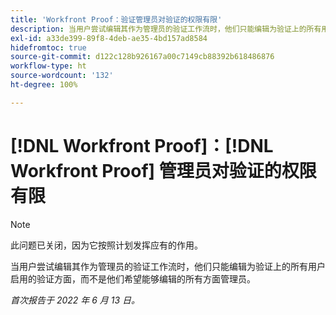 ```yaml
---
title: 'Workfront Proof：验证管理员对验证的权限有限'
description: 当用户尝试编辑其作为管理员的验证工作流时，他们只能编辑为验证上的所有用户启用的验证方面，而不是他们希望能够编辑的所有方面管理员。
exl-id: a33de399-89f8-4deb-ae35-4bd157ad8584
hidefromtoc: true
source-git-commit: d122c128b926167a00c7149cb88392b618486876
workflow-type: ht
source-wordcount: '132'
ht-degree: 100%

---
```


# [!DNL Workfront Proof]：[!DNL Workfront Proof] 管理员对验证的权限有限

>[!NOTE]
>
>此问题已关闭，因为它按照计划发挥应有的作用。

当用户尝试编辑其作为管理员的验证工作流时，他们只能编辑为验证上的所有用户启用的验证方面，而不是他们希望能够编辑的所有方面管理员。

_首次报告于 2022 年 6 月 13 日。_
